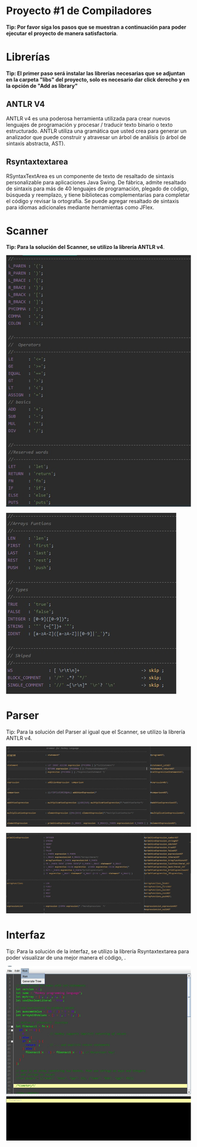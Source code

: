 # Proyecto #1 de Compiladores

**Tip: Por favor siga los pasos que se muestran a continuación para poder ejecutar el proyecto de manera satisfactoria**. 

# Librerías

**Tip: El primer paso será instalar las librerías necesarias que se adjuntan en la carpeta "libs" del proyecto, solo es necesario dar click derecho y en la opción de "Add as library"**

## ANTLR V4

ANTLR v4 es una poderosa herramienta utilizada para crear nuevos lenguajes de programación y procesar / traducir texto binario o texto estructurado. ANTLR utiliza una gramática que usted crea para generar un analizador que puede construir y atravesar un árbol de análisis (o árbol de sintaxis abstracta, AST).

## Rsyntaxtextarea

RSyntaxTextArea es un componente de texto de resaltado de sintaxis personalizable para aplicaciones Java Swing. De fábrica, admite resaltado de sintaxis para más de 40 lenguajes de programación, plegado de código, búsqueda y reemplazo, y tiene bibliotecas complementarias para completar el código y revisar la ortografía. Se puede agregar resaltado de sintaxis para idiomas adicionales mediante herramientas como JFlex.

# Scanner

**Tip: Para la solución del Scanner, se utilizo la librería ANTLR v4**.

![Scanner1](img/s1.jpeg)

![Scanner2](img/s2.jpeg)

# Parser

Tip: Para la solución del Parser al igual que el Scanner, se utilizo la librería ANTLR v4.

![Parser1](img/p1.jpeg)

![Parser2](img/p2.jpeg)

# Interfaz

Tip: Para la solución de la interfaz, se utilizo la librería Rsyntaxtextarea para poder visualizar de una mejor manera el código, .

![Interfaz1](img/i1.jpeg)


